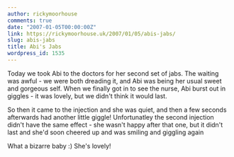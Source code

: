 ```yaml
---
author: rickymoorhouse
comments: true
date: "2007-01-05T00:00:00Z"
link: https://rickymoorhouse.uk/2007/01/05/abis-jabs/
slug: abis-jabs
title: Abi's Jabs
wordpress_id: 1535
---
```


Today we took Abi to the doctors for her second set of jabs. The waiting was awful - we were both dreading it, and Abi was being her usual sweet and gorgeous self. When we finally got in to see the nurse, Abi burst out in giggles - it was lovely, but we didn't think it would last. 




So then it came to the injection and she was quiet, and then a few seconds afterwards had another little giggle! Unfortunatley the second injection didn't have the same effect - she wasn't happy after that one, but it didn't last and she'd soon cheered up and was smiling and giggling again




What a bizarre baby :) She's lovely!

